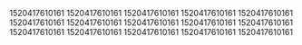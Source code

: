 1520417610161
1520417610161
1520417610161
1520417610161
1520417610161
1520417610161
1520417610161
1520417610161
1520417610161
1520417610161
1520417610161
1520417610161
1520417610161
1520417610161
1520417610161